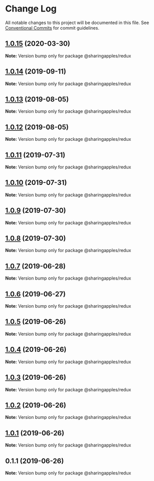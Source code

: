 # Change Log

All notable changes to this project will be documented in this file.
See [Conventional Commits](https://conventionalcommits.org) for commit guidelines.

## [1.0.15](https://github.com/sharingapples/react-lib/compare/@sharingapples/redux@1.0.14...@sharingapples/redux@1.0.15) (2020-03-30)

**Note:** Version bump only for package @sharingapples/redux





## [1.0.14](https://github.com/sharingapples/react-lib/compare/@sharingapples/redux@1.0.13...@sharingapples/redux@1.0.14) (2019-09-11)

**Note:** Version bump only for package @sharingapples/redux





## [1.0.13](https://github.com/sharingapples/react-lib/compare/@sharingapples/redux@1.0.12...@sharingapples/redux@1.0.13) (2019-08-05)

**Note:** Version bump only for package @sharingapples/redux





## [1.0.12](https://github.com/sharingapples/react-lib/compare/@sharingapples/redux@1.0.11...@sharingapples/redux@1.0.12) (2019-08-05)

**Note:** Version bump only for package @sharingapples/redux





## [1.0.11](https://github.com/sharingapples/react-lib/compare/@sharingapples/redux@1.0.10...@sharingapples/redux@1.0.11) (2019-07-31)

**Note:** Version bump only for package @sharingapples/redux





## [1.0.10](https://github.com/sharingapples/react-lib/compare/@sharingapples/redux@1.0.9...@sharingapples/redux@1.0.10) (2019-07-31)

**Note:** Version bump only for package @sharingapples/redux





## [1.0.9](https://github.com/sharingapples/react-lib/compare/@sharingapples/redux@1.0.8...@sharingapples/redux@1.0.9) (2019-07-30)

**Note:** Version bump only for package @sharingapples/redux





## [1.0.8](https://github.com/sharingapples/react-lib/compare/@sharingapples/redux@1.0.7...@sharingapples/redux@1.0.8) (2019-07-30)

**Note:** Version bump only for package @sharingapples/redux





## [1.0.7](https://github.com/sharingapples/react-lib/compare/@sharingapples/redux@1.0.6...@sharingapples/redux@1.0.7) (2019-06-28)

**Note:** Version bump only for package @sharingapples/redux





## [1.0.6](https://github.com/sharingapples/react-lib/compare/@sharingapples/redux@1.0.5...@sharingapples/redux@1.0.6) (2019-06-27)

**Note:** Version bump only for package @sharingapples/redux





## [1.0.5](https://github.com/sharingapples/react-lib/compare/@sharingapples/redux@1.0.4...@sharingapples/redux@1.0.5) (2019-06-26)

**Note:** Version bump only for package @sharingapples/redux





## [1.0.4](https://github.com/sharingapples/react-lib/compare/@sharingapples/redux@1.0.3...@sharingapples/redux@1.0.4) (2019-06-26)

**Note:** Version bump only for package @sharingapples/redux





## [1.0.3](https://github.com/sharingapples/react-lib/compare/@sharingapples/redux@1.0.2...@sharingapples/redux@1.0.3) (2019-06-26)

**Note:** Version bump only for package @sharingapples/redux





## [1.0.2](https://github.com/sharingapples/react-lib/compare/@sharingapples/redux@1.0.1...@sharingapples/redux@1.0.2) (2019-06-26)

**Note:** Version bump only for package @sharingapples/redux





## [1.0.1](https://github.com/sharingapples/react-lib/compare/@sharingapples/redux@0.1.1...@sharingapples/redux@1.0.1) (2019-06-26)

**Note:** Version bump only for package @sharingapples/redux





## 0.1.1 (2019-06-26)

**Note:** Version bump only for package @sharingapples/redux
